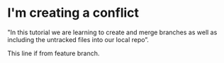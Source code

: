 # I'm creating a conflict
"In this tutorial we are learning to create and merge branches as well as including the untracked files into our local repo”.

This line if from feature branch.
